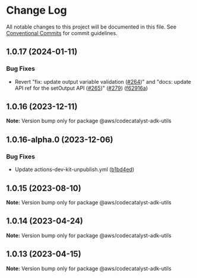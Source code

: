 # Change Log

All notable changes to this project will be documented in this file. See [Conventional Commits](https://conventionalcommits.org) for commit
guidelines.

## 1.0.17 (2024-01-11)

### Bug Fixes

- Revert "fix: update output variable validation ([#264](https://github.com/aws/actions-dev-kit/issues/264))" and "docs: update API ref for the
  setOutput API ([#265](https://github.com/aws/actions-dev-kit/issues/265))" ([#279](https://github.com/aws/actions-dev-kit/issues/279))
  ([f62916a](https://github.com/aws/actions-dev-kit/commit/f62916a91c052b910de8406cc15e7ea124675191))

## 1.0.16 (2023-12-11)

**Note:** Version bump only for package @aws/codecatalyst-adk-utils

## 1.0.16-alpha.0 (2023-12-06)

### Bug Fixes

- Update actions-dev-kit-unpublish.yml ([b1bd4ed](https://github.com/aws/actions-dev-kit/commit/b1bd4edcc21939acd2ea79ec3eb1b51af6ccb9fb))

## 1.0.15 (2023-08-10)

**Note:** Version bump only for package @aws/codecatalyst-adk-utils

## 1.0.14 (2023-04-24)

**Note:** Version bump only for package @aws/codecatalyst-adk-utils

## 1.0.13 (2023-04-15)

**Note:** Version bump only for package @aws/codecatalyst-adk-utils
